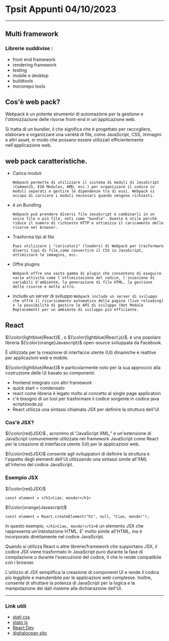 # Tpsit Appunti   04/10/2023
---
## Multi framework
### Librerie suddivise :
- front end framework 
- rendering framework
- testing
- mobile e desktop
- buildtools
- monorepo tools
  
## Cos'è web pack?
Webpack è un potente strumento di automazione per la gestione e l'ottimizzazione delle risorse front-end in un'applicazione web.

Si tratta di un bundler, il che significa che è progettato per raccogliere, elaborare e organizzare una varietà di file, come JavaScript, CSS, immagini e altri asset, in modo che possano essere utilizzati efficientemente nell'applicazione web.

## web pack caratteristiche.
- Carica moduli
  
  ```Webpack permette di utilizzare il sistema di moduli di JavaScript (CommonJS, ES6 Modules, AMD, ecc.) per organizzare il codice in moduli separati e gestire le dipendenze tra di essi. Webpack si occupa di caricare i moduli necessari quando vengono richiesti.```
  
- è un Bundling
  
  ```Webpack può prendere diversi file JavaScript e combinarli in un unico file o più file, noti come "bundle". Questo è utile perché riduce il numero di richieste HTTP e ottimizza il caricamento delle risorse nel browser.```
  
- Trasforma tipi di file
  
  ```Puoi utilizzare i "caricatori" (loaders) di Webpack per trasformare diversi tipi di file,come convertire il CSS in JavaScript, ottimizzare le immagini, ecc.```

- Offre plugins
  
  ```Webpack offre una vasta gamma di plugin che consentono di eseguire varie attività come l'ottimizzazione del codice, l'iniezione di variabili d'ambiente, la generazione di file HTML, la gestione delle risorse e molto altro.```

- include un server di sviluppo
```Webpack include un server di sviluppo che offre il ricaricamento automatico della pagina (live reloading) e la possibilità di gestire le API di sviluppo (Hot Module Replacement) per un ambiente di sviluppo più efficiente.```

## React 

${\color{lightblue}React}$ , o ${\color{lightblue}React.js}$, è una popolare libreria ${\color{orange}Javascript}$ open-source sviluppata da Facebook. 

È utilizzata per la creazione di interfacce utente (UI) dinamiche e reattive per applicazioni web e mobile. 

${\color{lightblue}React}$ è particolarmente noto per la sua approccio alla costruzione delle UI basato su componenti.

- frontend integrato con altri framework
- quick start = condensato
- react come libreria è legato molto al concetto al single page application
- c'è bisogno di un tool per trasformare il codice sorgente in codice java script(node.js)
- React utilizza una sintassi chiamata JSX per definire la struttura dell'UI

### Cos'è JSX?

${\color{red}JSX}$ , acronimo di "JavaScript XML," è un'estensione di JavaScript comunemente utilizzata nei framework JavaScript come React per la creazione di interfacce utente (UI) per le applicazioni web.

${\color{red}JSX}$  consente agli sviluppatori di definire la struttura e l'aspetto degli elementi dell'UI utilizzando una sintassi simile all'XML all'interno del codice JavaScript.


### Esempio JSX

 ${\color{red}JSX}$ 
 
 ```const element = </h1>Ciao, mondo!</h1>```
 
${\color{orange}Javascript}$

```const element = React.createElement("h1", null, "Ciao, mondo!");```

In questo esempio, ```</h1>Ciao, mondo!</h1>```è un elemento JSX che rappresenta un'intestazione HTML.
E' molto simile all'HTML, ma è incorporato direttamente nel codice JavaScript.

Quando si utilizza React o altre librerie/framework che supportano JSX, il codice JSX viene trasformato in JavaScript
puro durante la fase di compilazione o durante l'esecuzione del codice, il che lo rende compatibile con i browser.

L'utilizzo di JSX semplifica la creazione di componenti UI e rende il codice più leggibile e manutenibile per le applicazioni web complesse.
Inoltre, consente di sfruttare la potenza di JavaScript per la logica e la manipolazione dei dati insieme alla dichiarazione dell'UI.

---

### Link utili

- [stati css](https://2022.stateofcss.com/en-US/)
- [stato js](https://2022.stateofjs.com/en-US/)
- [React Dev](https://react.dev)
- [digitalocean sito](https://digitalocean.com)
